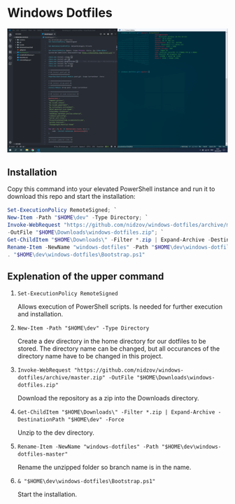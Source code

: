 # Windows Dotfiles

![](/media/desktop.png)

## Installation

Copy this command into your elevated PowerShell instance and run it to download this repo and start the installation:

```ps1
Set-ExecutionPolicy RemoteSigned; `
New-Item -Path "$HOME\dev" -Type Directory; `
Invoke-WebRequest "https://github.com/nidzov/windows-dotfiles/archive/master.zip" `
-OutFile "$HOME\Downloads\windows-dotfiles.zip"; `
Get-ChildItem "$HOME\Downloads\" -Filter *.zip | Expand-Archive -DestinationPath "$HOME\dev" -Force; `
Rename-Item -NewName "windows-dotfiles" -Path "$HOME\dev\windows-dotfiles-master"; `
. "$HOME\dev\windows-dotfiles\Bootstrap.ps1"
```

## Explenation of the upper command

1. `Set-ExecutionPolicy RemoteSigned`

    Allows execution of PowerShell scripts. Is needed for further execution and installation.

2. `New-Item -Path "$HOME\dev" -Type Directory`

    Create a dev directory in the home directory for our dotfiles to be stored. The directory name can be changed, but all occurances of the directory name have to be changed in this project.
3. `Invoke-WebRequest "https://github.com/nidzov/windows-dotfiles/archive/master.zip" -OutFile "$HOME\Downloads\windows-dotfiles.zip"`

    Download the repository as a zip into the Downloads directory.

4. `Get-ChildItem "$HOME\Downloads\" -Filter *.zip | Expand-Archive -DestinationPath "$HOME\dev" -Force`

    Unzip to the dev directory.

5. `Rename-Item -NewName "windows-dotfiles" -Path "$HOME\dev\windows-dotfiles-master"`

    Rename the unzipped folder so branch name is in the name.

6. `& "$HOME\dev\windows-dotfiles\Bootstrap.ps1"`

    Start the installation.
